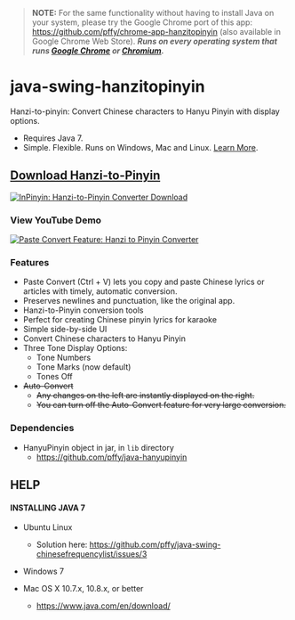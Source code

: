 > **NOTE:** For the same functionality without having to install Java on your system, please try the Google Chrome port of this app: https://github.com/pffy/chrome-app-hanzitopinyin (also available in Google Chrome Web Store). ***Runs on every operating system that runs [Google Chrome][get_chrome] or [Chromium][get_chromium].***

java-swing-hanzitopinyin
========================

Hanzi-to-pinyin: Convert Chinese characters to Hanyu Pinyin with display options.

+ Requires Java 7.
+ Simple. Flexible. Runs on Windows, Mac and Linux. [Learn More](#features). 

## [Download Hanzi-to-Pinyin](https://github.com/pffy/java-swing-hanzitopinyin/releases)

[![InPinyin: Hanzi-to-Pinyin Converter Download](https://cloud.githubusercontent.com/assets/7258373/3143416/320f09a6-e9f9-11e3-99ec-5a472a03d723.png)](https://github.com/pffy/java-swing-hanzitopinyin/releases)

### View YouTube Demo

[![Paste Convert Feature: Hanzi to Pinyin Converter](https://i.ytimg.com/vi/H3DPi3v6g_I/hqdefault.jpg)](https://www.youtube.com/embed/H3DPi3v6g_I?autoplay=1 "Paste Convert Feature: Hanzi to Pinyin Converter")

### Features

  + Paste Convert (Ctrl + V) lets you copy and paste Chinese lyrics or articles with timely, automatic conversion.
  + Preserves newlines and punctuation, like the original app.
  + Hanzi-to-Pinyin conversion tools
  + Perfect for creating Chinese pinyin lyrics for karaoke
  + Simple side-by-side UI
  + Convert Chinese characters to Hanyu Pinyin
  + Three Tone Display Options:
    + Tone Numbers 
    + Tone Marks (now default)
    + Tones Off
  + ~~Auto-Convert~~ 
    + ~~Any changes on the left are instantly displayed on the right.~~
    + ~~You can turn off the Auto-Convert feature for very large conversion.~~

### Dependencies
  + HanyuPinyin object in jar, in `lib` directory
    + https://github.com/pffy/java-hanyupinyin

## HELP

#### INSTALLING JAVA 7

+ Ubuntu Linux
  + Solution here: https://github.com/pffy/java-swing-chinesefrequencylist/issues/3

+ Windows 7
+ Mac OS X 10.7.x, 10.8.x, or better
  + https://www.java.com/en/download/


[get_chrome]:https://www.google.com/chrome/
[get_chromium]: https://www.chromium.org/getting-involved/download-chromium


